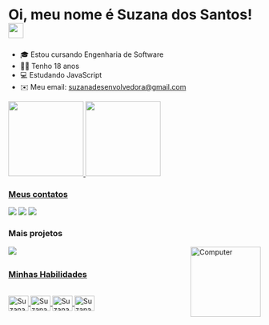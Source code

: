 # Oi, meu nome é Suzana dos Santos! <img src="https://raw.githubusercontent.com/MartinHeinz/MartinHeinz/master/wave.gif" width="30px">

###

- 🎓 Estou cursando Engenharia de Software
- 👩🏻 Tenho 18 anos  
- 💻 Estudando JavaScript
- ✉️ Meu email: suzanadesenvolvedora@gmail.com

<div align="![HackerHackerManGIF](https://user-images.githubusercontent.com/94690066/153899845-06bad8f9-0059-41dd-9ae2-4e5cbc630723.gif)
![CodeCodingGIF](https://user-images.githubusercontent.com/94690066/153899855-177b03fb-0d85-454a-914c-2f57c3ab8b06.gif)
center">
  <a href="https://github.com/suzanadossantos">
  <img height="150em" src="https://github-readme-stats.vercel.app/api?username=suzanadossantos&show_icons=true&theme=black&include_all_commits=true&count_private=true"/>
  <img height="150em" src="https://github-readme-stats.vercel.app/api/top-langs/?username=suzanadossantos&layout=compact&langs_count=7&theme=black"/>
</div>
  
 ### Meus contatos
  
  <div> 
  <a href="https://www.linkedin.com/in/suzana-dos-santos-dev/" target="_blank">
  <img src="https://img.shields.io/badge/-LinkedIn-%230077B5?style=for-the-badge&logo=linkedin&logoColor=white" target="_blank"></a> 
  <a href="https://instagram.com/suzana_dos_santos_7/" target="_blank">
  <img src="https://img.shields.io/badge/-Instagram-%23E4405F?style=for-the-badge&logo=instagram&logoColor=white" target="_blank"></a>
  <a href = "mailto:suzanadesenvolvedora@gmail.com">
  <img src="https://img.shields.io/badge/-Gmail-%23333?style=for-the-badge&logo=gmail&logoColor=white" target="_blank"></a>
  
  ### Mais projetos

  <img src="https://img.icons8.com/ios-filled/50/000000/codepen.png"/>
  <a href = "https://codepen.io/Suzana070">
    
  <img align="right" alt="Computer" height="140em" src="https://images.unsplash.com/photo-1555066931-bf19f8fd1085?ixlib=rb-1.2.1&ixid=MnwxMjA3fDB8MHxzZWFyY2h8NHx8Y29tcHV0ZXIlMjBwcm9ncmFtbWVyfGVufDB8fDB8fA%3D%3D&auto=format&fit=crop&w=500&q=60">
  </div>
  
  ##
  
  ### Minhas Habilidades
  
<div style="display: inline_block"><br>
  <img align="center" alt="Suzana-Js" height="30" width="40" src="https://cdn.jsdelivr.net/gh/devicons/devicon/icons/javascript/javascript-plain.svg">
  <img align="center" alt="Suzana-HTML" height="30" width="40" src="https://cdn.jsdelivr.net/gh/devicons/devicon/icons/html5/html5-plain.svg">
  <img align="center" alt="Suzana-CSS" height="30" width="40" src="https://cdn.jsdelivr.net/gh/devicons/devicon/icons/css3/css3-plain.svg">
  <img align="center" alt="Suzana-C++" height="30" width="40" src="https://cdn.jsdelivr.net/gh/devicons/devicon/icons/cplusplus/cplusplus-line.svg">
</div>
